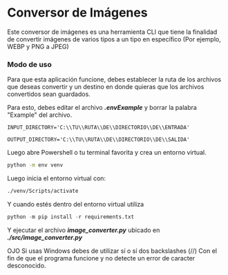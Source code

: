 # Conversor de Imágenes
Este conversor de imágenes es una herramienta CLI que
tiene la finalidad de convertir imágenes de varios tipos
a un tipo en específico (Por ejemplo, WEBP y PNG a JPEG)

### Modo de uso
Para que esta aplicación funcione, debes establecer la
ruta de los archivos que deseas convertir y un destino
en donde quieras que los archivos convertidos sean guardados.

Para esto, debes editar el archivo ***.envExample*** y
borrar la palabra "Example" del archivo.

```.env py
INPUT_DIRECTORY='C:\\TU\\RUTA\\DE\\DIRECTORIO\\DE\\ENTRADA'

OUTPUT_DIRECTORY='C:\\TU\\RUTA\\DE\\DIRECTORIO\\DE\\SALIDA'
```
Luego abre Powershell o tu terminal favorita y crea un entorno virtual.

```bash
python -m env venv
```

Luego inicia el entorno virtual con:

```bash
./venv/Scripts/activate
```

Y cuando estés dentro del entorno virtual utiliza
```py
python -m pip install -r requirements.txt
```
Y ejecutar el archivo ***image_converter.py*** ubicado en ***./src/image_converter.py***

OJO
Si usas Windows debes de utilizar sí o sí dos backslashes (//) 
Con el fin de que el programa funcione y no detecte un error de caracter desconocido.
